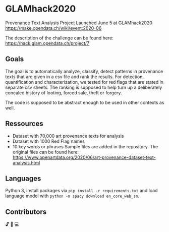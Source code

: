 # GLAMhack2020
Provenance Text Analysis Project Launched June 5 at GLAMhack2020
https://make.opendata.ch/wiki/event:2020-06

The description of the challenge can be found here: https://hack.glam.opendata.ch/project/7

## Goals
The goal is to automatically analyze, classify, detect patterns in provenance texts that are given in a csv file and rank the results. For detection, quantification and characterization, we tested for red flags that are stated in separate csv sheets. The ranking is supposed to help turn up a deliberately concaled history of looting, forced sale, theft or forgery.

The code is supposed to be abstract enough to be used in other contexts as well.

## Ressources
- Dataset with 70,000 art provenance texts for analysis
- Dataset with 1000 Red Flag names
- 10 key words or phrases
Sample files are added in the repository. The original files can be found here: https://www.openartdata.org/2020/06/art-provenance-dataset-text-analysis.html

## Languages
Python 3, install packages via `pip install -r requirements.txt` and load language model with `python -m spacy download en_core_web_sm`.

## Contributors

:unlock: :art: :computer:
